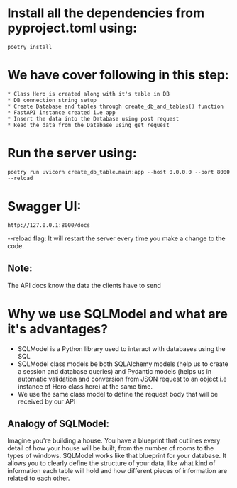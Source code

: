 # Install all the dependencies from pyproject.toml using:

    poetry install

# We have cover following in this step:

    * Class Hero is created along with it's table in DB
    * DB connection string setup
    * Create Database and tables through create_db_and_tables() function
    * FastAPI instance created i.e app
    * Insert the data into the Database using post request
    * Read the data from the Database using get request

# Run the server using:

    poetry run uvicorn create_db_table.main:app --host 0.0.0.0 --port 8000 --reload

# Swagger UI:

    http://127.0.0.1:8000/docs

--reload flag:
It will restart the server every time you make a change to the code.

## Note:

The API docs know the data the clients have to send

# Why we use SQLModel and what are it's advantages?

- SQLModel is a Python library used to interact with databases using the SQL
- SQLModel class models be both SQLAlchemy models (help us to create a session and database queries) and Pydantic models (helps us in automatic validation and conversion from JSON request to an object i.e instance of Hero class here) at the same time.
- We use the same class model to define the request body that will be received by our API

## Analogy of SQLModel:

Imagine you're building a house. You have a blueprint that outlines every detail of how your house will be built, from the number of rooms to the types of windows. SQLModel works like that blueprint for your database. It allows you to clearly define the structure of your data, like what kind of information each table will hold and how different pieces of information are related to each other.
